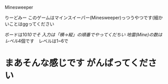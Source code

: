 Minesweeper

りーどみー
このゲームはマインスイーパー(Minesweeper)っつうやつです(細かいことはggってください

ボードは10*10でそ
入力は「横→縦」の順番でやってくだちい
地雷(Mine)の数はレベル*4個です　レベルは1~6で

まあそんな感じです
がんばってください
===========
